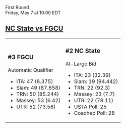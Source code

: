 First Round  
Friday, May 7 at 10:00 EDT
## [NC State vs FGCU](https://www.ncaa.com/game/5833383) 

<table><tr><td>  

### #3 FGCU  

Automatic Qualifier  
- ITA: 47 (8.375)  
- Slam: 49 (87.658)  
- TRN: 50 (85.244)  
- Massey: 53 (6.42)  
- UTR: 52 (73.58)  

</td><td>  

### #2 NC State  

At-Large Bid  
- ITA: 23 (32.39)  
- Slam: 19 (94.442)  
- TRN: 22 (92.3)  
- Massey: 23 (7.7)  
- UTR: 22 (78.11)  
- USTA Poll: 25  
- Coached Poll: 28  

</td></tr></table>  